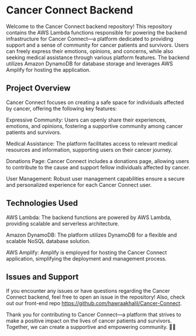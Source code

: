 # Cancer Connect Backend
Welcome to the Cancer Connect backend repository! This repository contains the AWS Lambda functions responsible for powering the backend infrastructure for Cancer Connect—a platform dedicated to providing support and a sense of community for cancer patients and survivors. Users can freely express their emotions, opinions, and concerns, while also seeking medical assistance through various platform features. The backend utilizes Amazon DynamoDB for database storage and leverages AWS Amplify for hosting the application.

## Project Overview
Cancer Connect focuses on creating a safe space for individuals affected by cancer, offering the following key features:

Expressive Community: Users can openly share their experiences, emotions, and opinions, fostering a supportive community among cancer patients and survivors.

Medical Assistance: The platform facilitates access to relevant medical resources and information, supporting users on their cancer journey.

Donations Page: Cancer Connect includes a donations page, allowing users to contribute to the cause and support fellow individuals affected by cancer.

User Management: Robust user management capabilities ensure a secure and personalized experience for each Cancer Connect user.

## Technologies Used
AWS Lambda: The backend functions are powered by AWS Lambda, providing scalable and serverless architecture.

Amazon DynamoDB: The platform utilizes DynamoDB for a flexible and scalable NoSQL database solution.

AWS Amplify: Amplify is employed for hosting the Cancer Connect application, simplifying the deployment and management process.

## Issues and Support
If you encounter any issues or have questions regarding the Cancer Connect backend, feel free to open an issue in the repository!
Also, check out our front-end repo https://github.com/hawraakhalil/Cancer-Connect.

Thank you for contributing to Cancer Connect—a platform that strives to make a positive impact on the lives of cancer patients and survivors. Together, we can create a supportive and empowering community. 🌟💙

